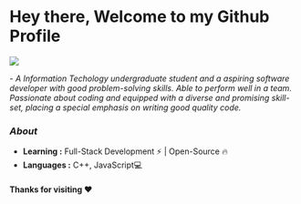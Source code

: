 # Hey there, Welcome to my Github Profile

<img src="https://readme-typing-svg.herokuapp.com?font=Architects+Daughter&color=22EBF7&size=25&center=false&lines=hey!+its+Jaymin;"/>
 
 <p>- <i>A Information Techology undergraduate student and a aspiring software developer with good problem-solving skills. Able to perform well in a team. Passionate about coding and equipped with a diverse and promising skill-set, placing a special emphasis on writing good quality code. </i></p>


### <i>About</i>

-  **Learning :** Full-Stack Development :zap: | Open-Source :fire:	
-  **Languages :** C++, JavaScript💻

#### Thanks for visiting :heart:

